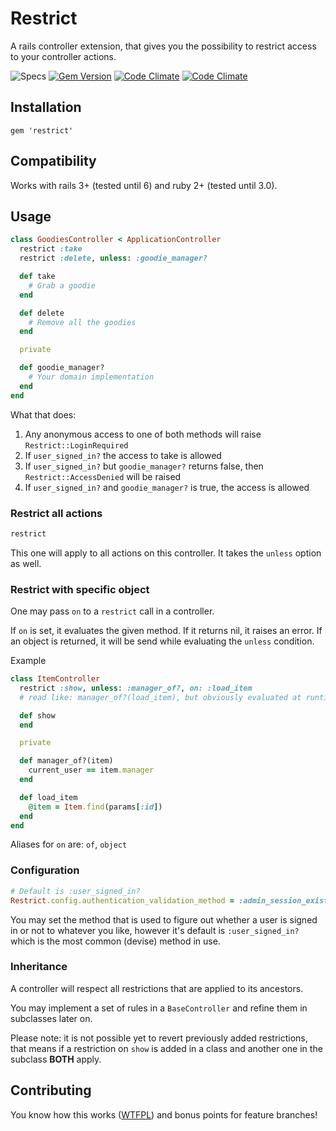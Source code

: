 # Restrict

A rails controller extension, that gives you the possibility to restrict access to your controller actions.

![Specs](https://github.com/xijo/restrict/workflows/Specs/badge.svg) [![Gem Version](https://badge.fury.io/rb/restrict.png)](http://badge.fury.io/rb/restrict) [![Code Climate](https://codeclimate.com/github/xijo/restrict.png)](https://codeclimate.com/github/xijo/restrict) [![Code Climate](https://codeclimate.com/github/xijo/restrict/coverage.png)](https://codeclimate.com/github/xijo/restrict)

## Installation

    gem 'restrict'

## Compatibility

Works with rails 3+ (tested until 6) and ruby 2+ (tested until 3.0).

## Usage

```ruby
class GoodiesController < ApplicationController
  restrict :take
  restrict :delete, unless: :goodie_manager?

  def take
    # Grab a goodie
  end

  def delete
    # Remove all the goodies
  end

  private

  def goodie_manager?
    # Your domain implementation
  end
end
```

What that does:
  1. Any anonymous access to one of both methods will raise `Restrict::LoginRequired`
  2. If `user_signed_in?` the access to take is allowed
  3. If `user_signed_in?` but `goodie_manager?` returns false, then `Restrict::AccessDenied` will be raised
  4. If `user_signed_in?` and `goodie_manager?` is true, the access is allowed

### Restrict all actions

```ruby
restrict
```

This one will apply to all actions on this controller. It takes the `unless` option as well.

### Restrict with specific object

One may pass `on` to a `restrict` call in a controller.

If `on` is set, it evaluates the given method.
If it returns nil, it raises an error.
If an object is returned, it will be send while evaluating the `unless`
condition.

Example

```ruby
class ItemController
  restrict :show, unless: :manager_of?, on: :load_item
  # read like: manager_of?(load_item), but obviously evaluated at runtime

  def show
  end

  private

  def manager_of?(item)
    current_user == item.manager
  end

  def load_item
    @item = Item.find(params[:id])
  end
end
```

Aliases for `on` are: `of`, `object`

### Configuration

```ruby
# Default is :user_signed_in?
Restrict.config.authentication_validation_method = :admin_session_exists?
```

You may set the method that is used to figure out whether a user is signed in or not to whatever you like, however it's default is `:user_signed_in?` which is the most common (devise) method in use.

### Inheritance

A controller will respect all restrictions that are applied to its ancestors.

You may implement a set of rules in a `BaseController` and refine them in subclasses later on.

Please note: it is not possible yet to revert previously added restrictions, that means
if a restriction on `show` is added in a class and another one in the subclass **BOTH** apply.

## Contributing

You know how this works ([WTFPL](LICENSE.txt)) and bonus points for feature branches!
